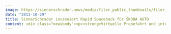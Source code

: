 ```yaml
---
image: https://sinnerschrader.news/media/filer_public_thumbnails/filer_public/ec/bb/ecbbac2b-5732-4df8-9390-53012e915cc9/varfoldersdjk8pxf42x64d8fxslz8jcc8fc0000gnttmpfhl1lx__480x288_q85_crop_subsampling-2_upscale.jpg
date: "2013-10-29"
title: SinnerSchrader inszeniert Rapid Spaceback für ŠKODA AUTO
content: <div class="newsbody"><p><strong>Virtuelle Probefahrt und interaktiver Film zum Debüt im volumenstarken Kompaktsegment</strong></p><p>Während die ersten Rapid Spaceback zu den Kunden rollen, können Fans und potentielle Käufer das jüngste ŠKODA Modell online bereits ausgiebig unter die Lupe nehmen.</p><p>Erstmals in der Unternehmensgeschichte setzt ŠKODA AUTO beim Rapid Spaceback auf einen digitalen Pre-Launch – inszeniert von SinnerSchrader. Die <a href="http&#58;//www.sinnerschrader.com/sinnerschrader-globale-digitalagentur-von-skoda/">weltweit verantwortliche Digitalagentur von ŠKODA</a> konzipierte und gestaltete eine mehrstufige Kampagne, mit der tschechische Automobilhersteller derzeit sein erstes Kurzheck-Modell im Kompaktsegment sukzessive in 22 Ländern einführt. Die Kampagne betont das dynamische, junge Design sowie das großzügige Platzangebot des neuen Kompakten von ŠKODA. Das Motto der Kampagne&#58; „Raumgefühl in jeder Dimension”.</p><p></p><p><a href="http&#58;//www.rapidspaceback.com/"><img alt="ŠKODA Rapid Spaceback Hyperlapse" class="wp-image-3331" height="457" src="http&#58;//www.sinnerschrader.com/wp-content/uploads/2013/10/Rapid-Spaceback-Hyperlapse-1024x761.png" title="ŠKODA Rapid Spaceback Hyperlapse" width="614"/></a><br/>ŠKODA Rapid Spaceback Hyperlapse</p><p></p><p><em>Hyperlapse - die virtuelle Probefahrt</em><br/>Diese neue Dimension können User erleben, indem sie unter <a href="http&#58;//www.rapidspaceback.com ">www.rapidspaceback.com </a>mit dem Rapid Spaceback auf Testfahrt gehen. Sie erwarten 19 vorbereitete Routen, z. B. zum Brandenburger Tor in Berlin, durch die verwinkelten Gassen Bangkoks oder entlang der Pariser Seine. Videofilter und passend auf die jeweilige Route abgestimmte Musik machen die Fahrten mit dem Rapid Spaceback zu einem spielerischen Erlebnis. Die User können auch eigene Strecken festlegen und diese mit ihren Freunden per Facebook und Twitter teilen. Kommt eine Nutzerin oder ein Nutzer auf den Geschmack, kann mit nur einem Klick eine echte Probefahrt beim Händler reserviert werden.</p><p><em>Interaktives Video</em><br/>Wer sich vor der der Fahrt zunächst gründlicher über den neuen Rapid Spaceback informieren möchte, kann dieses unter <a href="http&#58;//www.spaceisafeeling.com">www.spaceisafeeling.com</a> mit einem interaktiven Film tun. Der Plot&#58; Ein stolzer Neubesitzer eines Rapid Spaceback präsentiert sein neues Auto, muss aber plötzlich die Garage verlassen – die Gelegenheit zum unbeobachteten Testen. Das gläserne Panoramadach, die verlängerte Heckscheibe, die Xenon-Scheinwerfer, der Motor oder das Entertainment-System – alles können Fans und Interessierte in diesem Film ausprobieren. Auf die Nutzerinnen und Nutzer warten Überraschungen…</p><p>Martin Gassner, Geschäftsführer SinnerSchrader&#58;<br/>„Wir freuen uns, erstmals unsere Arbeiten für ŠKODA zu präsentieren. Sie sind in unserem Prager Büro entstanden – konzipiert und umgesetzt von einem interdisziplinären Team aus Kreativen, Technikern und Strategen.”</p><iframe allowfullscreen="" frameborder="0" height="480" src="//www.youtube.com/embed/108T3dE8dJI" width="640"></iframe><p><strong>Über ŠKODA</strong><br/>ŠKODA AUTO ist eines der ältesten produzierenden Fahrzeug-Unternehmen der Welt, beschäftigt rund 26.400 Mitarbeiter weltweit und ist in mehr als 100 Märkten aktiv. ŠKODA gehört seit 1991 zu Volkswagen, einem der global erfolgreichsten Automobilkonzerne. ŠKODA fertigt und entwickelt selbständig im Konzernverbund neben Fahrzeugen ebenso Komponenten wie Motoren und Getriebe. Der Autohersteller verfügt aktuell über sieben Pkw-Modellreihen&#58; Citigo, Fabia, Roomster/Praktik, Rapid, Octavia sowie Yeti und Superb. Der Fahrzeugbauer wurde 1895 gegründet und unterhält drei Standorte in Tschechien; fertigt in China, Russland, der Slowakei sowie Indien – vornehmlich über Konzernpartnerschaften. 2012 lieferte das Unternehmen weltweit rund 939.200 Fahrzeuge an Kunden aus – 6,8 Prozent mehr als ein Jahr zuvor und ein neuer Rekord.</p><p><strong>Über SinnerSchrader</strong><br/>SinnerSchrader gehört zu den führenden Digitalagenturen Europas. Mit Fokus auf E-Commerce, Strategie und Kommunikation bietet SinnerSchrader die gesamte Bandbreite digitaler Agenturleistungen&#58; Konzeption, Gestaltung und Entwicklung von Web-Plattformen, Mobile Apps, Service Design, Kampagnen, Media, Analytics und Audience Management. SinnerSchrader steht für technologische Exzellenz. 450 Mitarbeiter – davon allein rund 200 Entwickler – realisieren Marketinglösungen für Marken wie Allianz, comdirect bank, Holy Fashion Group, REWE, simyo, ŠKODA, Tchibo und TUI. SinnerSchrader wurde 1996 gegründet, ist seit 1999 börsennotiert und hat Büros in Hamburg, Berlin, Frankfurt am Main, München, Prag und Hannover. <a href="http&#58;//sinnerschrader.com">http&#58;//sinnerschrader.com</a></p></div>
---
```

